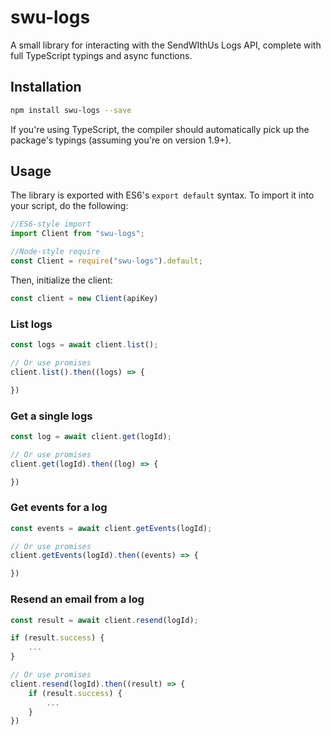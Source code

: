 # swu-logs

A small library for interacting with the SendWIthUs Logs API, complete with full TypeScript typings and async functions.

## Installation

```bash
npm install swu-logs --save
```

If you're using TypeScript, the compiler should automatically pick up the package's typings (assuming you're on version 1.9+).

## Usage

The library is exported with ES6's `export default` syntax. To import it into your script, do the following:

```js
//ES6-style import
import Client from "swu-logs";

//Node-style require
const Client = require("swu-logs").default;
```

Then, initialize the client:

```js
const client = new Client(apiKey)
```

### List logs

```js
const logs = await client.list();

// Or use promises 
client.list().then((logs) => {

})
```

### Get a single logs

```js
const log = await client.get(logId);

// Or use promises
client.get(logId).then((log) => {

})
```

### Get events for a log

```js
const events = await client.getEvents(logId);

// Or use promises
client.getEvents(logId).then((events) => {

})
```

### Resend an email from a log

```js
const result = await client.resend(logId);

if (result.success) {
    ...
}

// Or use promises
client.resend(logId).then((result) => {
    if (result.success) {
        ...
    }
})
```